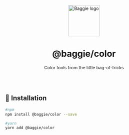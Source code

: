 <div align="center">
  <img alt="Baggie logo" src="https://github.com/larsmunkholm/baggie/raw/master/graphics/baggie.svg" height="100" />
</div>

<div align="center">
  <h1>@baggie/color</h1>
  <p>Color tools from the little bag-of-tricks</p>
  <br>
  <br>
</div>

## 🚀 Installation
```bash
#npm
npm install @baggie/color --save

#yarn
yarn add @baggie/color
```

